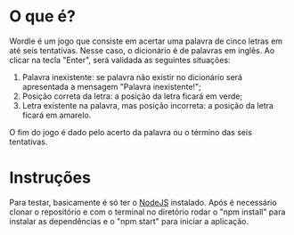 # O que é?

Wordle é um jogo que consiste em acertar uma palavra de cinco letras em até seis tentativas. Nesse caso, o dicionário é de palavras em inglês. Ao clicar na tecla "Enter", será validada as seguintes situações:

1. Palavra inexistente: se palavra não existir no dicionário será apresentada a mensagem "Palavra inexistente!";
2. Posição correta da letra: a posição da letra ficará em verde;
3. Letra existente na palavra, mas posição incorreta: a posição da letra ficará em amarelo.

O fim do jogo é dado pelo acerto da palavra ou o término das seis tentativas.

# Instruções

Para testar, basicamente é só ter o [NodeJS](https://nodejs.org/en/download/) instalado. Após é necessário clonar o repositório e com o terminal no diretório rodar o "npm install" para instalar as dependências e o "npm start" para iniciar a aplicação.
